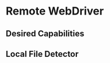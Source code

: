 Remote WebDriver
================

Desired Capabilities
--------------------
<!-- #codeExamples -->

Local File Detector
-------------------
<!-- #codeExamples -->
